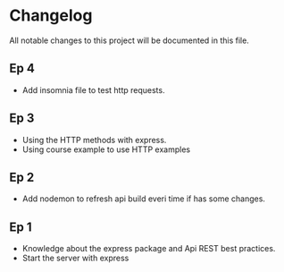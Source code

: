 # Changelog

All notable changes to this project will be documented in this file.

## Ep 4

- Add insomnia file to test http requests.

## Ep 3

- Using the HTTP methods with express.
- Using course example to use HTTP examples

## Ep 2

- Add nodemon to refresh api build everi time if has some changes.

## Ep 1

- Knowledge about the express package and Api REST best practices.
- Start the server with express